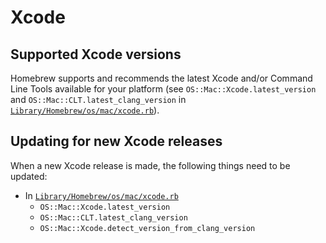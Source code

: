 # Xcode

## Supported Xcode versions

Homebrew supports and recommends the latest Xcode and/or Command Line
Tools available for your platform (see `OS::Mac::Xcode.latest_version` and `OS::Mac::CLT.latest_clang_version` in [`Library/Homebrew/os/mac/xcode.rb`](https://github.com/Homebrew/brew/blob/HEAD/Library/Homebrew/os/mac/xcode.rb)).

## Updating for new Xcode releases

When a new Xcode release is made, the following things need to be
updated:

* In [`Library/Homebrew/os/mac/xcode.rb`](https://github.com/Homebrew/brew/blob/HEAD/Library/Homebrew/os/mac/xcode.rb)
  * `OS::Mac::Xcode.latest_version`
  * `OS::Mac::CLT.latest_clang_version`
  * `OS::Mac::Xcode.detect_version_from_clang_version`
